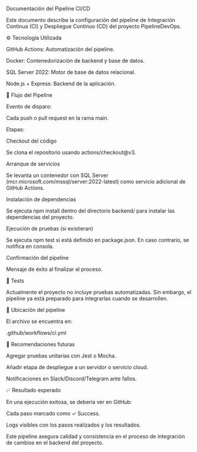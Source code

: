 Documentación del Pipeline CI/CD

Este documento describe la configuración del pipeline de Integración Continua (CI) y Despliegue Continuo (CD) del proyecto PipelineDevOps.

⚙️ Tecnología Utilizada

GitHub Actions: Automatización del pipeline.

Docker: Contenedorización de backend y base de datos.

SQL Server 2022: Motor de base de datos relacional.

Node.js + Express: Backend de la aplicación.

🔁 Flujo del Pipeline

Evento de disparo:

Cada push o pull request en la rama main.

Etapas:

Checkout del código

Se clona el repositorio usando actions/checkout@v3.

Arranque de servicios

Se levanta un contenedor con SQL Server (mcr.microsoft.com/mssql/server:2022-latest) como servicio adicional de GitHub Actions.

Instalación de dependencias

Se ejecuta npm install dentro del directorio backend/ para instalar las dependencias del proyecto.

Ejecución de pruebas (si existieran)

Se ejecuta npm test si está definido en package.json. En caso contrario, se notifica en consola.

Confirmación del pipeline

Mensaje de éxito al finalizar el proceso.

🧪 Tests

Actualmente el proyecto no incluye pruebas automatizadas. Sin embargo, el pipeline ya está preparado para integrarlas cuando se desarrollen.

📁 Ubicación del pipeline

El archivo se encuentra en:

.github/workflows/ci.yml

📝 Recomendaciones futuras

Agregar pruebas unitarias con Jest o Mocha.

Añadir etapa de despliegue a un servidor o servicio cloud.

Notificaciones en Slack/Discord/Telegram ante fallos.

✅ Resultado esperado

En una ejecución exitosa, se debería ver en GitHub:

Cada paso marcado como ✓ Success.

Logs visibles con los pasos realizados y los resultados.

Este pipeline asegura calidad y consistencia en el proceso de integración de cambios en el backend del proyecto.

